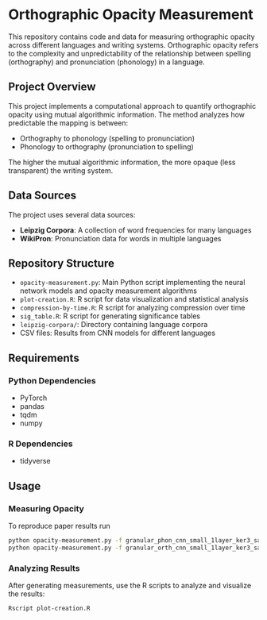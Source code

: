 # Orthographic Opacity Measurement

This repository contains code and data for measuring orthographic opacity across different languages and writing systems. Orthographic opacity refers to the complexity and unpredictability of the relationship between spelling (orthography) and pronunciation (phonology) in a language.

## Project Overview

This project implements a computational approach to quantify orthographic opacity using mutual algorithmic information. The method analyzes how predictable the mapping is between:
- Orthography to phonology (spelling to pronunciation)
- Phonology to orthography (pronunciation to spelling)

The higher the mutual algorithmic information, the more opaque (less transparent) the writing system.

## Data Sources

The project uses several data sources:
- **Leipzig Corpora**: A collection of word frequencies for many languages
- **WikiPron**: Pronunciation data for words in multiple languages

## Repository Structure

- `opacity-measurement.py`: Main Python script implementing the neural network models and opacity measurement algorithms
- `plot-creation.R`: R script for data visualization and statistical analysis
- `compression-by-time.R`: R script for analyzing compression over time
- `sig_table.R`: R script for generating significance tables
- `leipzig-corpora/`: Directory containing language corpora
- CSV files: Results from CNN models for different languages

## Requirements

### Python Dependencies
- PyTorch
- pandas
- tqdm
- numpy

### R Dependencies
- tidyverse

## Usage

### Measuring Opacity

To reproduce paper results run

```bash
python opacity-measurement.py -f granular_phon_cnn_small_1layer_ker3_sanity.csv -n 40 -type phon -typ 5000 -tok 25000 -set leipzig -sz 32 -mod cnn -o True -e 25 -tar 300K -ly 1 -ker 3
python opacity-measurement.py -f granular_orth_cnn_small_1layer_ker3_sanity.csv -n 40 -type orth -typ 5000 -tok 25000 -set leipzig -sz 32 -mod cnn -o True -e 25 -tar 300K -ly 1 -ker 3
```

### Analyzing Results

After generating measurements, use the R scripts to analyze and visualize the results:

```bash
Rscript plot-creation.R
```

